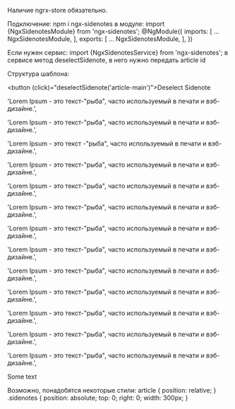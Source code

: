 Наличие ngrx-store обязательно.

Подключение: npm i ngx-sidenotes
в модуле:
import {NgxSidenotesModule} from 'ngx-sidenotes';
@NgModule({
imports: [
...
NgxSidenotesModule,
],
exports: [
...
NgxSidenotesModule,
],
})

Если нужен сервис:
import {NgxSidenotesService} from 'ngx-sidenotes';
в сервисе метод deselectSidenote, в него нужно передать article id

Структура шаблона:

<button (click)="deselectSidenote('article-main')">Deselect Sidenote</button>
<article id="article-main">
  <lib-ngx-sidenotes-anchor-base [anchor]="'anchor'">
    <div class="main-text">
      <p><lib-ngx-sidenotes-anchor [sidenoteId]="'blue'" class="blue">'Lorem Ipsum</lib-ngx-sidenotes-anchor>
        - это <lib-ngx-sidenotes-anchor [sidenoteId]="'red'" class="red">текст</lib-ngx-sidenotes-anchor>-"рыба", часто используемый в печати и вэб-дизайне.',</p>
      <p>'Lorem Ipsum - это текст-"рыба", часто используемый в печати и вэб-дизайне.',</p>
      <p>'Lorem <lib-ngx-sidenotes-anchor [sidenoteId]="'red'" class="red">Ipsum</lib-ngx-sidenotes-anchor>
        - это <lib-ngx-sidenotes-anchor [sidenoteId]="'red'" class="red">текст</lib-ngx-sidenotes-anchor>
        -"рыба", часто используемый в печати и вэб-дизайне.',</p>
      <p>'Lorem Ipsum - это текст-"рыба", часто используемый в печати и вэб-дизайне.',</p>
      <p>'Lorem Ipsum - это текст-"рыба", часто используемый в печати и вэб-дизайне.',</p>
      <p><lib-ngx-sidenotes-anchor [sidenoteId]="'blue'" class="blue">
        'Lorem Ipsum - это текст-"рыба",</lib-ngx-sidenotes-anchor> часто используемый в печати и вэб-дизайне.',</p>
      <p>'Lorem Ipsum - это текст-"рыба", часто используемый в печати и вэб-дизайне.',</p>
      <p>'Lorem Ipsum - это текст-"рыба", часто используемый в печати и вэб-дизайне.',</p>
      <p>'Lorem Ipsum - это текст-"рыба", часто используемый в
        <lib-ngx-sidenotes-anchor [sidenoteId]="'blue'" class="blue">печати и</lib-ngx-sidenotes-anchor>
        вэб-дизайне.',</p>
      <p>'Lorem Ipsum - это текст-"рыба", часто используемый в печати и вэб-дизайне.',</p>
      <p>'Lorem Ipsum - это текст-"рыба", часто используемый в печати и вэб-дизайне.',</p>
      <p>'Lorem Ipsum - это текст-"рыба", часто используемый в печати и вэб-дизайне.',</p>
      <p>'Lorem Ipsum - <lib-ngx-sidenotes-anchor [sidenoteId]="'red'" class="red">
        это</lib-ngx-sidenotes-anchor> текст-"рыба", часто используемый в печати и вэб-дизайне.',</p>
    </div>
  </lib-ngx-sidenotes-anchor-base>

  <div class="sidenotes">
    <lib-ngx-sidenotes-block-item [sidenoteId]="'blue'" [base]="'anchor'">
      <div [style.background-color]="'blue'"></div>
    </lib-ngx-sidenotes-block-item>
    <lib-ngx-sidenotes-block-item [sidenoteId]="'red'" [base]="'anchor'">
      <div [style.background-color]="'red'"></div>
    </lib-ngx-sidenotes-block-item>
    <lib-ngx-sidenotes-block-item [sidenoteId]="'green'" [base]="'anchor'">
      <div [style.background-color]="'green'">Some text</div>
    </lib-ngx-sidenotes-block-item>
  </div>
</article>

Возможно, понадобятся некоторые стили:
article {
position: relative;
}
.sidenotes {
position: absolute;
top: 0;
right: 0;
width: 300px;
}
